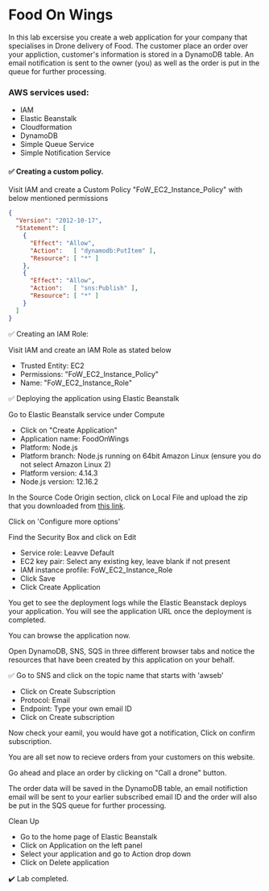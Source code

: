 # Food On Wings

In this lab excersise you create a web application for your company that specialises in Drone delivery of Food. The customer place an order over your appliction, customer's information is stored in a DynamoDB table.  An email notification is sent to the owner (you) as well as the order is put in the queue for further processing.

### AWS services used:  

- IAM
- Elastic Beanstalk
- Cloudformation
- DynamoDB
- Simple Queue Service
- Simple Notification Service

#### :white_check_mark: Creating a custom policy.

Visit IAM and create a Custom Policy "FoW_EC2_Instance_Policy" with below mentioned permissions

```json
{
  "Version": "2012-10-17",
  "Statement": [
    {
      "Effect": "Allow",
      "Action":   [ "dynamodb:PutItem" ],
      "Resource": [ "*" ]
    },
    {
      "Effect": "Allow",
      "Action":   [ "sns:Publish" ],
      "Resource": [ "*" ]
    }
  ]
}
```

:white_check_mark: Creating an IAM Role:  

Visit IAM and create an IAM Role as stated below

- Trusted Entity: EC2
- Permissions: "FoW_EC2_Instance_Policy"
- Name: "FoW_EC2_Instance_Role"

:white_check_mark: Deploying the application using Elastic Beanstalk

Go to Elastic Beanstalk service under Compute  

- Click on "Create Application"
- Application name: FoodOnWings
- Platform: Node.js
- Platform branch: Node.js running on 64bit Amazon Linux (ensure you do not select Amazon Linux 2)
- Platform version: 4.14.3
- Node.js version: 12.16.2

In the Source Code Origin section, click on Local File and upload the zip that you downloaded from [this link](https://github.com/ashydv/FoodOnWings/raw/master/FoodOnWings.zip).

Click on 'Configure more options'

Find the Security Box and click on Edit

- Service role: Leavve Default
- EC2 key pair: Select any existing key, leave blank if not present
- IAM instance profile: FoW_EC2_Instance_Role
- Click Save
- Click Create Application

You get to see the deployment logs while the Elastic Beanstack deploys your application. You will see the application URL once the deployment is completed.  

You can browse the application now.

Open DynamoDB, SNS, SQS in three different browser tabs and notice the resources that have been created by this application on your behalf.

:white_check_mark: Go to SNS and click on the topic name that starts with 'awseb'

- Click on Create Subscription
- Protocol: Email
- Endpoint: Type your own email ID
- Click on Create subscription

Now check your eamil, you would have got a notification, Click on confirm subscription.

You are all set now to recieve orders from your customers on this website.

Go ahead and place an order by clicking on "Call a drone" button.

The order data will be saved in the DynamoDB table, an email notifiction email will be sent to your earlier subscribed email ID and the order will also be put in the SQS queue for further processing.

Clean Up

- Go to the home page of Elastic Beanstalk
- Click on Application on the left panel
- Select your application and go to Action drop down
- Click on Delete application

✔️ Lab completed.
